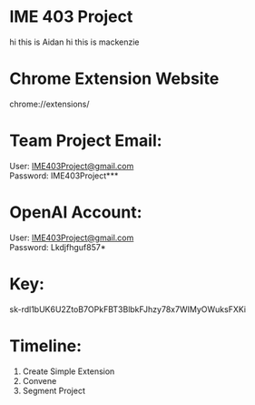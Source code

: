 # IME 403 Project

hi this is Aidan
hi this is mackenzie

# Chrome Extension Website 
chrome://extensions/

# Team Project Email:  </br >
User: IME403Project@gmail.com  </br >
Password: IME403Project***    </br >

# OpenAI Account:   </br >
User: IME403Project@gmail.com </br >
Password: Lkdjfhguf857*       </br >

# Key:
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


# Timeline: 

1. Create Simple Extension
2. Convene
3. Segment Project

